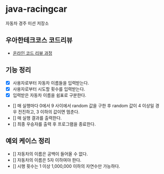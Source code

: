 # java-racingcar

자동차 경주 미션 저장소

## 우아한테크코스 코드리뷰

- [온라인 코드 리뷰 과정](https://github.com/woowacourse/woowacourse-docs/blob/master/maincourse/README.md)

## 기능 정리
 - [x] 사용자로부터 자동차 이름들을 입력받는다.
 - [x] 사용자로부터 시도할 횟수를 입력받는다.
 - [x] 입력받은 자동차 이름을 쉼표로 구분한다.
 - [] 매 실행마다 0에서 9 사이에서 random 값을 구한 후 random 값이 4 이상일 경우 전진하고, 3 이하의 값이면 멈춘다.
 - [] 매 실행 결과를 출력한다.
 - [] 최종 우승자를 출력 후 프로그램을 종료한다.

## 예외 케이스 정리
 - [] 자동차의 이름은 공백이 들어올 수 없다.
 - [] 자동차의 이름은 5자 이하여야 한다.
 - [] 시행 횟수는 1 이상 1,000,000 이하의 자연수만 가능하다.